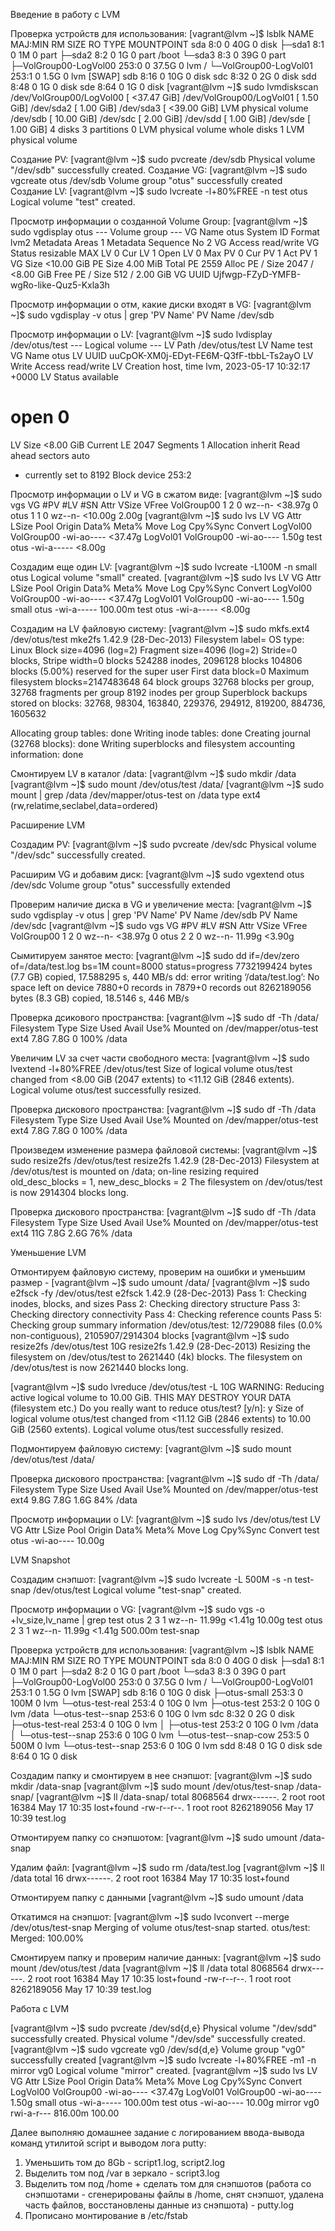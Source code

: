 Введение в работу с LVM

Проверка устройств для использования:
[vagrant@lvm ~]$ lsblk
NAME                    MAJ:MIN RM  SIZE RO TYPE MOUNTPOINT
sda                       8:0    0   40G  0 disk
├─sda1                    8:1    0    1M  0 part
├─sda2                    8:2    0    1G  0 part /boot
└─sda3                    8:3    0   39G  0 part
  ├─VolGroup00-LogVol00 253:0    0 37.5G  0 lvm  /
  └─VolGroup00-LogVol01 253:1    0  1.5G  0 lvm  [SWAP]
sdb                       8:16   0   10G  0 disk
sdc                       8:32   0    2G  0 disk
sdd                       8:48   0    1G  0 disk
sde                       8:64   0    1G  0 disk
[vagrant@lvm ~]$ sudo lvmdiskscan
  /dev/VolGroup00/LogVol00 [     <37.47 GiB]
  /dev/VolGroup00/LogVol01 [       1.50 GiB]
  /dev/sda2                [       1.00 GiB]
  /dev/sda3                [     <39.00 GiB] LVM physical volume
  /dev/sdb                 [      10.00 GiB]
  /dev/sdc                 [       2.00 GiB]
  /dev/sdd                 [       1.00 GiB]
  /dev/sde                 [       1.00 GiB]
  4 disks
  3 partitions
  0 LVM physical volume whole disks
  1 LVM physical volume

Создание PV:
[vagrant@lvm ~]$ sudo pvcreate /dev/sdb
  Physical volume "/dev/sdb" successfully created.
Создание VG:
[vagrant@lvm ~]$ sudo vgcreate otus /dev/sdb
  Volume group "otus" successfully created
Создание LV:
[vagrant@lvm ~]$ sudo lvcreate -l+80%FREE -n test otus
  Logical volume "test" created.

Просмотр информации о созданной Volume Group:
[vagrant@lvm ~]$ sudo vgdisplay otus
  --- Volume group ---
  VG Name               otus
  System ID
  Format                lvm2
  Metadata Areas        1
  Metadata Sequence No  2
  VG Access             read/write
  VG Status             resizable
  MAX LV                0
  Cur LV                1
  Open LV               0
  Max PV                0
  Cur PV                1
  Act PV                1
  VG Size               <10.00 GiB
  PE Size               4.00 MiB
  Total PE              2559
  Alloc PE / Size       2047 / <8.00 GiB
  Free  PE / Size       512 / 2.00 GiB
  VG UUID               Ujfwgp-FZyD-YMFB-wgRo-like-Quz5-Kxla3h

Просмотр информации о отм, какие диски входят в VG:
[vagrant@lvm ~]$ sudo vgdisplay -v otus | grep 'PV Name'
  PV Name               /dev/sdb

Просмотр информации о LV:
[vagrant@lvm ~]$ sudo lvdisplay /dev/otus/test
  --- Logical volume ---
  LV Path                /dev/otus/test
  LV Name                test
  VG Name                otus
  LV UUID                uuCpOK-XM0j-EDyt-FE6M-Q3fF-tbbL-Ts2ayO
  LV Write Access        read/write
  LV Creation host, time lvm, 2023-05-17 10:32:17 +0000
  LV Status              available
  # open                 0
  LV Size                <8.00 GiB
  Current LE             2047
  Segments               1
  Allocation             inherit
  Read ahead sectors     auto
  - currently set to     8192
  Block device           253:2

Просмотр информации о LV и VG в сжатом виде:
[vagrant@lvm ~]$ sudo vgs
  VG         #PV #LV #SN Attr   VSize   VFree
  VolGroup00   1   2   0 wz--n- <38.97g    0
  otus         1   1   0 wz--n- <10.00g 2.00g
[vagrant@lvm ~]$ sudo lvs
  LV       VG         Attr       LSize   Pool Origin Data%  Meta%  Move Log Cpy%Sync Convert
  LogVol00 VolGroup00 -wi-ao---- <37.47g
  LogVol01 VolGroup00 -wi-ao----   1.50g
  test     otus       -wi-a-----  <8.00g

Создадим еще один LV:
[vagrant@lvm ~]$ sudo lvcreate -L100M -n small otus
  Logical volume "small" created.
[vagrant@lvm ~]$ sudo lvs
  LV       VG         Attr       LSize   Pool Origin Data%  Meta%  Move Log Cpy%Sync Convert
  LogVol00 VolGroup00 -wi-ao---- <37.47g
  LogVol01 VolGroup00 -wi-ao----   1.50g
  small    otus       -wi-a----- 100.00m
  test     otus       -wi-a-----  <8.00g

Создадим на LV файловую систему:
[vagrant@lvm ~]$ sudo mkfs.ext4 /dev/otus/test
mke2fs 1.42.9 (28-Dec-2013)
Filesystem label=
OS type: Linux
Block size=4096 (log=2)
Fragment size=4096 (log=2)
Stride=0 blocks, Stripe width=0 blocks
524288 inodes, 2096128 blocks
104806 blocks (5.00%) reserved for the super user
First data block=0
Maximum filesystem blocks=2147483648
64 block groups
32768 blocks per group, 32768 fragments per group
8192 inodes per group
Superblock backups stored on blocks:
        32768, 98304, 163840, 229376, 294912, 819200, 884736, 1605632

Allocating group tables: done
Writing inode tables: done
Creating journal (32768 blocks): done
Writing superblocks and filesystem accounting information: done

Смонтируем LV в каталог /data:
[vagrant@lvm ~]$ sudo mkdir /data
[vagrant@lvm ~]$ sudo mount /dev/otus/test /data/
[vagrant@lvm ~]$ sudo mount | grep /data
/dev/mapper/otus-test on /data type ext4 (rw,relatime,seclabel,data=ordered)


Расширение LVM

Создадим PV:
[vagrant@lvm ~]$ sudo pvcreate /dev/sdc
  Physical volume "/dev/sdc" successfully created.

Расширим VG и добавим диск:
[vagrant@lvm ~]$ sudo vgextend otus /dev/sdc
  Volume group "otus" successfully extended

Проверим наличие диска в VG и увеличение места:
[vagrant@lvm ~]$ sudo vgdisplay -v otus | grep 'PV Name'
  PV Name               /dev/sdb
  PV Name               /dev/sdc
[vagrant@lvm ~]$ sudo vgs
  VG         #PV #LV #SN Attr   VSize   VFree
  VolGroup00   1   2   0 wz--n- <38.97g     0
  otus         2   2   0 wz--n-  11.99g <3.90g

Сымитируем занятое место:
[vagrant@lvm ~]$ sudo dd if=/dev/zero of=/data/test.log bs=1M count=8000 status=progress
7732199424 bytes (7.7 GB) copied, 17.588295 s, 440 MB/s
dd: error writing ‘/data/test.log’: No space left on device
7880+0 records in
7879+0 records out
8262189056 bytes (8.3 GB) copied, 18.5146 s, 446 MB/s

Проверка дсикового пространства:
[vagrant@lvm ~]$ sudo df -Th /data/
Filesystem            Type  Size  Used Avail Use% Mounted on
/dev/mapper/otus-test ext4  7.8G  7.8G     0 100% /data

Увеличим LV за счет части свободного места:
[vagrant@lvm ~]$ sudo lvextend -l+80%FREE /dev/otus/test
  Size of logical volume otus/test changed from <8.00 GiB (2047 extents) to <11.12 GiB (2846 extents).
  Logical volume otus/test successfully resized.

Проверка дискового пространства:
[vagrant@lvm ~]$ sudo df -Th /data
Filesystem            Type  Size  Used Avail Use% Mounted on
/dev/mapper/otus-test ext4  7.8G  7.8G     0 100% /data

Произведем изменение размера файловой системы:
[vagrant@lvm ~]$ sudo resize2fs /dev/otus/test
resize2fs 1.42.9 (28-Dec-2013)
Filesystem at /dev/otus/test is mounted on /data; on-line resizing required
old_desc_blocks = 1, new_desc_blocks = 2
The filesystem on /dev/otus/test is now 2914304 blocks long.

Проверка дискового пространства:
[vagrant@lvm ~]$ sudo df -Th /data
Filesystem            Type  Size  Used Avail Use% Mounted on
/dev/mapper/otus-test ext4   11G  7.8G  2.6G  76% /data


Уменьшение LVM

Отмонтируем файловую систему, проверим на ошибки и уменьшим размер -
[vagrant@lvm ~]$ sudo umount /data/
[vagrant@lvm ~]$ sudo e2fsck -fy /dev/otus/test
e2fsck 1.42.9 (28-Dec-2013)
Pass 1: Checking inodes, blocks, and sizes
Pass 2: Checking directory structure
Pass 3: Checking directory connectivity
Pass 4: Checking reference counts
Pass 5: Checking group summary information
/dev/otus/test: 12/729088 files (0.0% non-contiguous), 2105907/2914304 blocks
[vagrant@lvm ~]$ sudo resize2fs /dev/otus/test 10G
resize2fs 1.42.9 (28-Dec-2013)
Resizing the filesystem on /dev/otus/test to 2621440 (4k) blocks.
The filesystem on /dev/otus/test is now 2621440 blocks long.

[vagrant@lvm ~]$ sudo lvreduce /dev/otus/test -L 10G
  WARNING: Reducing active logical volume to 10.00 GiB.
  THIS MAY DESTROY YOUR DATA (filesystem etc.)
Do you really want to reduce otus/test? [y/n]: y
  Size of logical volume otus/test changed from <11.12 GiB (2846 extents) to 10.00 GiB (2560 extents).
  Logical volume otus/test successfully resized.


Подмонтируем файловую систему:
[vagrant@lvm ~]$ sudo mount /dev/otus/test /data/

Проверка дискового пространства:
[vagrant@lvm ~]$ sudo df -Th /data/
Filesystem            Type  Size  Used Avail Use% Mounted on
/dev/mapper/otus-test ext4  9.8G  7.8G  1.6G  84% /data

Просмотр информации о LV:
[vagrant@lvm ~]$ sudo lvs /dev/otus/test
  LV   VG   Attr       LSize  Pool Origin Data%  Meta%  Move Log Cpy%Sync Convert
  test otus -wi-ao---- 10.00g


LVM Snapshot

Создадим снэпшот:
[vagrant@lvm ~]$ sudo lvcreate -L 500M -s -n test-snap /dev/otus/test
  Logical volume "test-snap" created.

Просмотр информации о VG:
[vagrant@lvm ~]$ sudo vgs -o +lv_size,lv_name | grep test
  otus         2   3   1 wz--n-  11.99g <1.41g  10.00g test
  otus         2   3   1 wz--n-  11.99g <1.41g 500.00m test-snap

Проверка устройств для использования:
[vagrant@lvm ~]$ lsblk
NAME                    MAJ:MIN RM  SIZE RO TYPE MOUNTPOINT
sda                       8:0    0   40G  0 disk
├─sda1                    8:1    0    1M  0 part
├─sda2                    8:2    0    1G  0 part /boot
└─sda3                    8:3    0   39G  0 part
  ├─VolGroup00-LogVol00 253:0    0 37.5G  0 lvm  /
  └─VolGroup00-LogVol01 253:1    0  1.5G  0 lvm  [SWAP]
sdb                       8:16   0   10G  0 disk
├─otus-small            253:3    0  100M  0 lvm
└─otus-test-real        253:4    0   10G  0 lvm
  ├─otus-test           253:2    0   10G  0 lvm  /data
  └─otus-test--snap     253:6    0   10G  0 lvm
sdc                       8:32   0    2G  0 disk
├─otus-test-real        253:4    0   10G  0 lvm
│ ├─otus-test           253:2    0   10G  0 lvm  /data
│ └─otus-test--snap     253:6    0   10G  0 lvm
└─otus-test--snap-cow   253:5    0  500M  0 lvm
  └─otus-test--snap     253:6    0   10G  0 lvm
sdd                       8:48   0    1G  0 disk
sde                       8:64   0    1G  0 disk

Создадим папку и смонтируем в нее снэпшот:
[vagrant@lvm ~]$ sudo mkdir /data-snap
[vagrant@lvm ~]$ sudo mount /dev/otus/test-snap /data-snap/
[vagrant@lvm ~]$ ll /data-snap/
total 8068564
drwx------. 2 root root      16384 May 17 10:35 lost+found
-rw-r--r--. 1 root root 8262189056 May 17 10:39 test.log

Отмонтируем папку со снэпшотом:
[vagrant@lvm ~]$ sudo umount /data-snap

Удалим файл:
[vagrant@lvm ~]$ sudo rm /data/test.log
[vagrant@lvm ~]$ ll /data
total 16
drwx------. 2 root root 16384 May 17 10:35 lost+found

Отмонтируем папку с данными
[vagrant@lvm ~]$ sudo umount /data

Откатимся на снэпшот:
[vagrant@lvm ~]$ sudo lvconvert --merge /dev/otus/test-snap
  Merging of volume otus/test-snap started.
  otus/test: Merged: 100.00%

Смонтируем папку и проверим наличие данных:
[vagrant@lvm ~]$ sudo mount /dev/otus/test /data
[vagrant@lvm ~]$ ll /data
total 8068564
drwx------. 2 root root      16384 May 17 10:35 lost+found
-rw-r--r--. 1 root root 8262189056 May 17 10:39 test.log


Работа с LVM

[vagrant@lvm ~]$ sudo pvcreate /dev/sd{d,e}
  Physical volume "/dev/sdd" successfully created.
  Physical volume "/dev/sde" successfully created.
[vagrant@lvm ~]$ sudo vgcreate vg0 /dev/sd{d,e}
  Volume group "vg0" successfully created
[vagrant@lvm ~]$ sudo lvcreate -l+80%FREE -m1 -n mirror vg0
  Logical volume "mirror" created.
[vagrant@lvm ~]$ sudo lvs
  LV       VG         Attr       LSize   Pool Origin Data%  Meta%  Move Log Cpy%Sync Convert
  LogVol00 VolGroup00 -wi-ao---- <37.47g
  LogVol01 VolGroup00 -wi-ao----   1.50g
  small    otus       -wi-a----- 100.00m
  test     otus       -wi-ao----  10.00g
  mirror   vg0        rwi-a-r--- 816.00m                                    100.00


Далее выполняю домашнее задание с логированием ввода-вывода команд утилитой script и выводом лога putty:
1. Уменьшить том до 8Gb - script1.log, script2.log
2. Выделить том под /var в зеркало - script3.log
3. Выделить том под /home + сделать том для снэпшотов (работа со снэпшотами - сгенерированы файлы в /home, снят снэпшот, удалена часть файлов, восстановлены данные из снэпшота) - putty.log
4. Прописано монтирование в /etc/fstab


